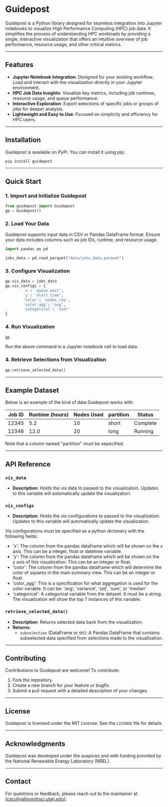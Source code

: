 # Guidepost

Guidepost is a Python library designed for seamless integration into Jupyter notebooks to visualize High Performance Computing (HPC) job data. It simplifies the process of understanding HPC workloads by providing a single, interactive visualization that offers an intuitive overview of job performance, resource usage, and other critical metrics.

---

## Features

- **Jupyter Notebook Integration**: Designed for your existing workflow. Load and interact with the visualization directly in your Jupyter environment.
- **HPC Job Data Insights**: Visualize key metrics, including job runtimes, resource usage, and queue performance.
- **Interactive Exploration**: Export selections of specific jobs or groups of jobs for deeper analysis.
- **Lightweight and Easy to Use**: Focused on simplicity and efficiency for HPC users.

---

## Installation

Guidepost is available on PyPI. You can install it using pip:

```bash
pip install guidepost
```

---

## Quick Start

### 1. Import and Initialize Guidepost

```python
from guidepost import Guidepost
gp = Guidepost()
```

### 2. Load Your Data
Guidepost supports input data in CSV or Pandas DataFrame format. Ensure your data includes columns such as job IDs, runtime, and resource usage.

```python
import pandas as pd

jobs_data = pd.read_parquet("data/jobs_data.parquet")
```

### 3. Configure Visualization

```python
gp.vis_data = jobs_data
gp.vis_configs = {
        'x': 'queue_wait',
        'y': 'start_time',
        'color': 'nodes_req',
        'color_agg': 'avg',
        'categorical': 'user'
}
```

### 4. Run Visualization
```python
gp
```

Run the above command in a Jupyter notebook cell to load data.

### 4. Retrieve Selections from Visualization
```python
gp.retrieve_selected_data()
```

---

## Example Dataset
Below is an example of the kind of data Guidepost works with:

| Job ID | Runtime (hours) | Nodes Used | partition | Status |
|--------|-----------------|------------|-----------|--------|
| 12345  | 5.2             | 10         | short | Complete |
| 12346  | 12.0            | 20         | long  | Running  |


Note that a column named "partition" must be sepecified.

---

## API Reference

### `vis_data`
- **Description**: Holds the vis data to passed to the visualization. Updates to this variable will automatically update the visualization.


### `vis_configs`
- **Description**: Holds the vis configurations to passed to the visualization. Updates to this variable will automatically update the visualization.

Vis configurations must be specified as a python dictonary with the following fields:
- 'x': The column from the pandas dataframe which will be shown on the x axis. This can be a integer, float or datetime variable.
- 'y': The column from the pandas dataframe which will be shown on the y axis of this visualization. This can be an integer or float.
- 'color': The column from the pandas dataframe which will determine the color of squares in the main summary view. This can be an integer or float.
- 'color_agg': This is a specification for what aggregation is used for the color variable. It can be: 'avg', 'variance', 'std', 'sum', or 'median'
- 'categorical': A categorical variable from the dataset. It must be a string. The visualization will show the top 7 instances of this variable. 



### `retrieve_selected_data()`
- **Description**: Returns selected data back from the visualization. 
- **Returns**:
  - `subselection` (DataFrame or str): A Pandas DataFrame that contains subselected data specified from selections made to the visualization.

---

## Contributing

Contributions to Guidepost are welcome! To contribute:

1. Fork the repository.
2. Create a new branch for your feature or bugfix.
3. Submit a pull request with a detailed description of your changes.

---

## License

Guidepost is licensed under the MIT License. See the `LICENSE` file for details.

---

## Acknowledgments

Guidepost was developed under the auspices and with funding provided by the National Renewable Energy Laboratory (NREL).

---

## Contact

For questions or feedback, please reach out to the maintainer at [cscullyallison@sci.utah.edu].


